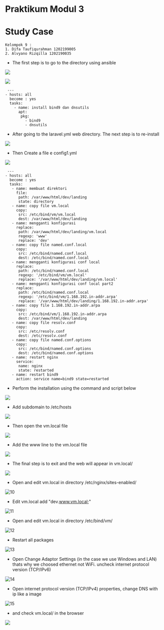 # Praktikum Modul 3

# Study Case

```
Kelompok 9 : 
1. Difa Taufiqurahman 1202199005
2. Alvyano Rizqilla 1202190035
```

 - The first step is to go to the directory using ansible
 
![](Praktikum3/1.PNG)

![](Praktikum3/2.PNG)

```
 ---
- hosts: all
  become : yes
  tasks:
    - name: install bind9 dan dnsutils
      apt:
       pkg:
         - bind9
         - dnsutils
```

- After going to the laravel.yml web directory. The next step is to re-install

![](Praktikum3/3.PNG)

- Then Create a file e config1.yml

![](Praktikum3/4.PNG)

```
 ---
- hosts: all
  become : yes
  tasks:
   - name: membuat direktori
     file:
      path: /var/www/html/dev/landing
      state: directory
   - name: copy file vm.local
     copy:
      src: /etc/bind/vm/vm.local
      dest: /var/www/html/dev/landing
   - name: mengganti konfigurasi
     replace:
      path: /var/www/html/dev/landing/vm.local
      regexp: 'www'
      replace: 'dev'
   - name: copy file named.conf.local
     copy:
      src: /etc/bind/named.conf.local
      dest: /etc/bind/named.conf.local
   - name: mengganti konfigurasi conf local
     replace:
      path: /etc/bind/named.conf.local
      regexp: '/etc/bind/vm/vm.local'
      replace: '/var/www/html/dev/landing/vm.local'
   - name: mengganti konfigurasi conf local part2
     replace:
      path: /etc/bind/named.conf.local
      regexp: '/etc/bind/vm/1.168.192.in-addr.arpa'
      replace: '/var/www/html/dev/landing/1.168.192.in-addr.arpa'
   - name: copy file 1.168.192.in-addr.arpa
     copy:
      src: /etc/bind/vm/1.168.192.in-addr.arpa
      dest: /var/www/html/dev/landing
   - name: copy file resolv.conf
     copy:
      src: /etc/resolv.conf
      dest: /etc/resolv.conf
   - name: copy file named.conf.options
     copy:
      src: /etc/bind/named.conf.options
      dest: /etc/bind/named.conf.options
   - name: restart nginx
     service:
      name: nginx
      state: restarted
   - name: restart bind9
     action: service name=bind9 state=restarted
```

- Perform the installation using the command and script below

![](Praktikum3/5.PNG)

- Add subdomain to /etc/hosts

![](Praktikum3/6.PNG)

- Then open the vm.local file

![](Praktikum3/7.PNG)

- Add the www line to the vm.local file

![](Praktikum3/8.PNG)

- The final step is to exit and the web will appear in vm.local/

![](Praktikum3/9.PNG)

- Open and edit vm.local in directory /etc/nginx/sites-enabled/

![10](https://user-images.githubusercontent.com/80197844/146380068-2e8dafd0-296d-4622-9e44-8f1b4b52c430.PNG)

- Edit vm.local add "dev.www.vm.local;"

![11](https://user-images.githubusercontent.com/80197844/146380174-bb74e16e-b0a7-4b27-95da-2ba549b3fea8.PNG)

- Open and edit vm.local in directory /etc/bind/vm/

![12](https://user-images.githubusercontent.com/80197844/146380489-d0c2673c-23a6-4f04-a9fc-9abe2454d9e1.PNG)

- Restart all packages

![13](https://user-images.githubusercontent.com/80197844/146380650-e4965b80-398a-4545-abe1-2d019108baff.PNG)

- Open Change Adaptor Settings (in the case we use Windows and LAN) thats why we choosed ethernet not WiFi. uncheck internet protocol version (TCP/IPv6)

![14](https://user-images.githubusercontent.com/80197844/146380726-cf15d7a4-d9f6-4e91-ae33-857b8734693d.PNG)

- Open internet protocol version (TCP/IPv4) properties, change DNS with ip like a image

![15](https://user-images.githubusercontent.com/80197844/146381010-3ca11b8a-07de-49cb-83e4-1fce9f8228f6.PNG)

- and check vm.local/ in the browser

![](Praktikum3/10.PNG)


